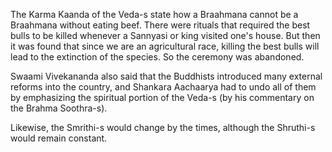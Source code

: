 The Karma Kaanda of the Veda-s state how a Braahmana cannot be a Braahmana without eating beef. There were rituals that required the best bulls to be killed whenever a Sannyasi or king visited one's house. But then it was found that since we are an agricultural race, killing the best bulls will lead to the extinction of the species. So the ceremony was abandoned.

Swaami Vivekananda also said that the Buddhists introduced many external reforms into the country, and Shankara Aachaarya had to undo all of them by emphasizing the spiritual portion of the Veda-s (by his commentary on the Brahma Soothra-s).

Likewise, the Smrithi-s would change by the times, although the Shruthi-s would remain constant.